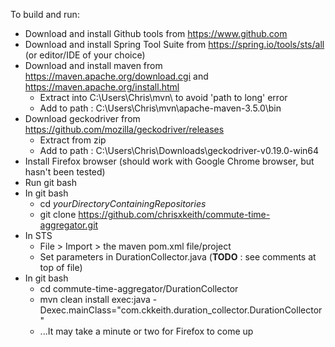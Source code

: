 To build and run:

* Download and install Github tools from https://www.github.com
* Download and install Spring Tool Suite from https://spring.io/tools/sts/all (or editor/IDE of your choice) 
* Download and install maven from https://maven.apache.org/download.cgi and https://maven.apache.org/install.html
  * Extract into C:\Users\Chris\mvn\ to avoid 'path to long' error
  * Add to path : C:\Users\Chris\mvn\apache-maven-3.5.0\bin
* Download geckodriver from https://github.com/mozilla/geckodriver/releases
  * Extract from zip
  * Add to path : C:\Users\Chris\Downloads\geckodriver-v0.19.0-win64
* Install Firefox browser (should work with Google Chrome browser, but hasn't been tested) 
* Run git bash 
* In git bash 
  * cd *yourDirectoryContainingRepositories*
  * git clone https://github.com/chrisxkeith/commute-time-aggregator.git
* In STS
  * File > Import > the maven pom.xml file/project
  * Set parameters in DurationCollector.java (__TODO__ : see comments at top of file)
* In git bash
  * cd commute-time-aggregator/DurationCollector
  * mvn clean install exec:java -Dexec.mainClass="com.ckkeith.duration_collector.DurationCollector"
  * ...It may take a minute or two for Firefox to come up
